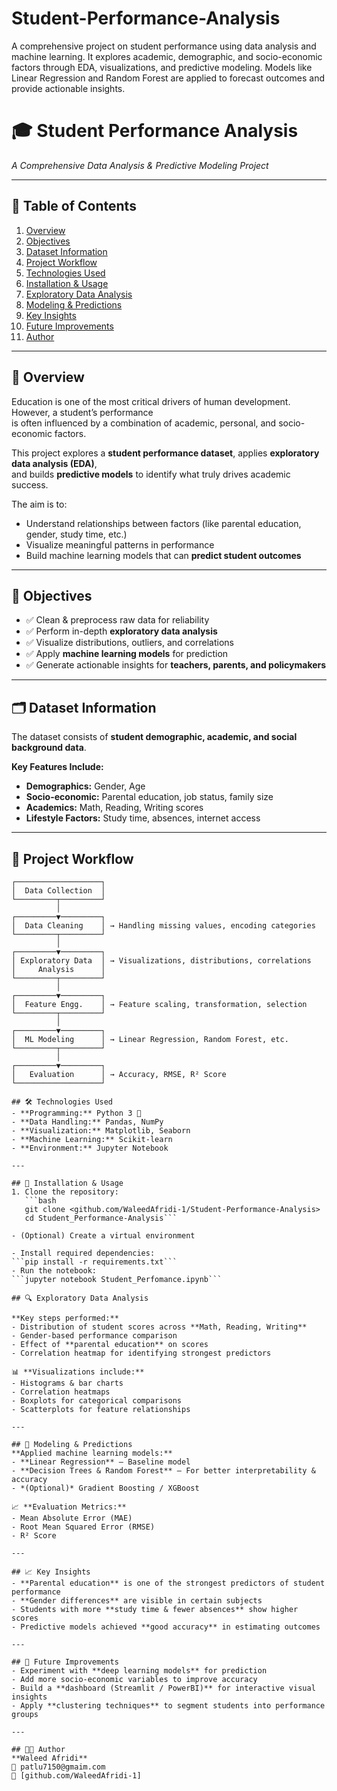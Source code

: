 # Student-Performance-Analysis
A comprehensive project on student performance using data analysis and machine learning. It explores academic, demographic, and socio-economic factors through EDA, visualizations, and predictive modeling. Models like Linear Regression and Random Forest are applied to forecast outcomes and provide actionable insights.


# 🎓 Student Performance Analysis  
_A Comprehensive Data Analysis & Predictive Modeling Project_  

---

## 📑 Table of Contents
1. [Overview](#-overview)  
2. [Objectives](#-objectives)  
3. [Dataset Information](#-dataset-information)  
4. [Project Workflow](#-project-workflow)  
5. [Technologies Used](#-technologies-used)  
6. [Installation & Usage](#-installation--usage)  
7. [Exploratory Data Analysis](#-exploratory-data-analysis)  
8. [Modeling & Predictions](#-modeling--predictions)  
9. [Key Insights](#-key-insights)  
10. [Future Improvements](#-future-improvements)  
11. [Author](#-author)  

---

## 📌 Overview
Education is one of the most critical drivers of human development. However, a student’s performance  
is often influenced by a combination of academic, personal, and socio-economic factors.  

This project explores a **student performance dataset**, applies **exploratory data analysis (EDA)**,  
and builds **predictive models** to identify what truly drives academic success.  

The aim is to:  
- Understand relationships between factors (like parental education, gender, study time, etc.)  
- Visualize meaningful patterns in performance  
- Build machine learning models that can **predict student outcomes**  

---

## 🎯 Objectives
- ✅ Clean & preprocess raw data for reliability  
- ✅ Perform in-depth **exploratory data analysis**  
- ✅ Visualize distributions, outliers, and correlations  
- ✅ Apply **machine learning models** for prediction  
- ✅ Generate actionable insights for **teachers, parents, and policymakers**  

---

## 🗂 Dataset Information
The dataset consists of **student demographic, academic, and social background data**.  

**Key Features Include:**  
- **Demographics:** Gender, Age  
- **Socio-economic:** Parental education, job status, family size  
- **Academics:** Math, Reading, Writing scores  
- **Lifestyle Factors:** Study time, absences, internet access  

---

## 🔄 Project Workflow
```text
┌───────────────────┐
│  Data Collection  │
└─────────┬─────────┘
          │
┌─────────▼─────────┐
│  Data Cleaning    │ → Handling missing values, encoding categories
└─────────┬─────────┘
          │
┌─────────▼─────────┐
│ Exploratory Data  │ → Visualizations, distributions, correlations
│     Analysis      │
└─────────┬─────────┘
          │
┌─────────▼─────────┐
│  Feature Engg.    │ → Feature scaling, transformation, selection
└─────────┬─────────┘
          │
┌─────────▼─────────┐
│  ML Modeling      │ → Linear Regression, Random Forest, etc.
└─────────┬─────────┘
          │
┌─────────▼─────────┐
│   Evaluation      │ → Accuracy, RMSE, R² Score
└───────────────────┘

## 🛠 Technologies Used
- **Programming:** Python 3 🐍  
- **Data Handling:** Pandas, NumPy  
- **Visualization:** Matplotlib, Seaborn  
- **Machine Learning:** Scikit-learn  
- **Environment:** Jupyter Notebook  

---

## 🚀 Installation & Usage
1. Clone the repository:  
   ```bash
   git clone <github.com/WaleedAfridi-1/Student-Performance-Analysis>
   cd Student_Performance-Analysis```

- (Optional) Create a virtual environment

- Install required dependencies:
```pip install -r requirements.txt```
- Run the notebook:
```jupyter notebook Student_Perfomance.ipynb```

## 🔍 Exploratory Data Analysis

**Key steps performed:**  
- Distribution of student scores across **Math, Reading, Writing**  
- Gender-based performance comparison  
- Effect of **parental education** on scores  
- Correlation heatmap for identifying strongest predictors  

📊 **Visualizations include:**  
- Histograms & bar charts  
- Correlation heatmaps  
- Boxplots for categorical comparisons  
- Scatterplots for feature relationships  

---

## 🤖 Modeling & Predictions
**Applied machine learning models:**  
- **Linear Regression** – Baseline model  
- **Decision Trees & Random Forest** – For better interpretability & accuracy  
- *(Optional)* Gradient Boosting / XGBoost  

📈 **Evaluation Metrics:**  
- Mean Absolute Error (MAE)  
- Root Mean Squared Error (RMSE)  
- R² Score  

---

## 📈 Key Insights
- **Parental education** is one of the strongest predictors of student performance  
- **Gender differences** are visible in certain subjects  
- Students with more **study time & fewer absences** show higher scores  
- Predictive models achieved **good accuracy** in estimating outcomes  

---

## 🔮 Future Improvements
- Experiment with **deep learning models** for prediction  
- Add more socio-economic variables to improve accuracy  
- Build a **dashboard (Streamlit / PowerBI)** for interactive visual insights  
- Apply **clustering techniques** to segment students into performance groups  

---

## 👨‍💻 Author
**Waleed Afridi**  
📧 patlu7150@gmaim.com  
🔗 [github.com/WaleedAfridi-1]  



